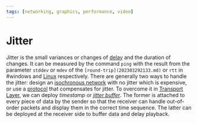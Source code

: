 ```yaml
---
tags: [networking, graphics, performance, video]
---
```


# Jitter

Jitter is the small variances or changes of [delay](202304111955.md) and the
duration of changes. It can be measured by the command `ping` with the result
from the parameter `stddev` or `mdev` of the `[round-trip](202303292133.md)` or
`rtt` in #windows and [Linux](202204081225.md) respectively. There are generally
two ways to handle the jitter: design an [isochronous network](202304171904.md)
with no jitter which is expensive, or use a [protocol](202304092140.md) that
compensates for jitter. To overcome it in [Transport Layer](202206131837.md), we
can deploy *timestamp* or *[jitter buffer](202304120800.md)*. The former is
attached to every piece of data by the sender so that the receiver can handle
out-of-order packets and display them in the correct time sequence. The latter
can be deployed at the receiver side to buffer data and delay playback.
